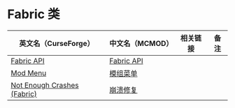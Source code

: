 # Fabric 类

| 英文名（CurseForge）                                                                           | 中文名（MCMOD）                                    | 相关链接 | 备注 |
| ---------------------------------------------------------------------------------------------- | -------------------------------------------------- | -------- | ---- |
| [Fabric API](https://www.curseforge.com/minecraft/mc-mods/fabric-api)                          | [Fabric API](https://www.mcmod.cn/class/3124.html) |          |      |
| [Mod Menu](https://www.curseforge.com/minecraft/mc-mods/modmenu)                               | [模组菜单](https://www.mcmod.cn/class/1675.html)   |          |      |
| [Not Enough Crashes (Fabric)](https://www.curseforge.com/minecraft/mc-mods/not-enough-crashes) | [崩溃修复](https://www.mcmod.cn/class/2441.html)   |          |      |
